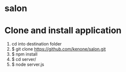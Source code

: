 # salon

# Clone and install application
1. cd into destination folder
2. $ git clone https://github.com/kenone/salon.git
3. $ npm install
4. $ cd server/
5. $ node server.js


